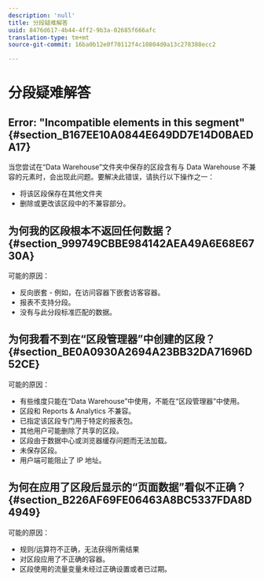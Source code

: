 ```yaml
---
description: 'null'
title: 分段疑难解答
uuid: 8476d617-4b44-4ff2-9b3a-02685f666afc
translation-type: tm+mt
source-git-commit: 16ba0b12e0f70112f4c10804d0a13c278388ecc2

---
```



# 分段疑难解答

## Error: "Incompatible elements in this segment" {#section_B167EE10A0844E649DD7E14D0BAEDA17}

当您尝试在“Data Warehouse”文件夹中保存的区段含有与 Data Warehouse 不兼容的元素时，会出现此问题。要解决此错误，请执行以下操作之一：

* 将该区段保存在其他文件夹
* 删除或更改该区段中的不兼容部分。

## 为何我的区段根本不返回任何数据？ {#section_999749CBBE984142AEA49A6E68E6730A}

可能的原因：

* 反向嵌套 - 例如，在访问容器下嵌套访客容器。
* 报表不支持分段。
* 没有与此分段标准匹配的数据。

## 为何我看不到在“区段管理器”中创建的区段？ {#section_BE0A0930A2694A23BB32DA71696D52CE}

可能的原因：

* 有些维度只能在“Data Warehouse”中使用，不能在“区段管理器”中使用。
* 区段和 Reports &amp; Analytics 不兼容。
* 已指定该区段专门用于特定的报表包。
* 其他用户可能删除了共享的区段。
* 区段由于数据中心或浏览器缓存问题而无法加载。
* 未保存区段。
* 用户端可能阻止了 IP 地址。

## 为何在应用了区段后显示的“页面数据”看似不正确？ {#section_B226AF69FE06463A8BC5337FDA8D4949}

可能的原因：

* 规则/运算符不正确，无法获得所需结果
* 对区段应用了不正确的容器。
* 区段使用的流量变量未经过正确设置或者已过期。

